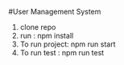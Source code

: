 #User Management System
1) clone repo
2) run : npm install
3) To run  project: npm run start
4) To run test : npm run test